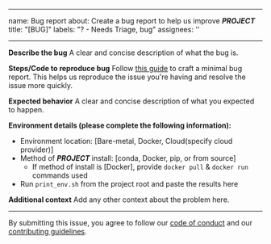 <!--
SPDX-FileCopyrightText: Copyright (c) 2025, NVIDIA CORPORATION & AFFILIATES. All rights reserved.
SPDX-License-Identifier: Apache-2.0

Licensed under the Apache License, Version 2.0 (the "License");
you may not use this file except in compliance with the License.
You may obtain a copy of the License at

http://www.apache.org/licenses/LICENSE-2.0

Unless required by applicable law or agreed to in writing, software
distributed under the License is distributed on an "AS IS" BASIS,
WITHOUT WARRANTIES OR CONDITIONS OF ANY KIND, either express or implied.
See the License for the specific language governing permissions and
limitations under the License.
-->

---
name: Bug report
about: Create a bug report to help us improve ___PROJECT___
title: "[BUG]"
labels: "? - Needs Triage, bug"
assignees: ''

---

**Describe the bug**
A clear and concise description of what the bug is.

**Steps/Code to reproduce bug**
Follow [this guide](http://matthewrocklin.com/blog/work/2018/02/28/minimal-bug-reports) to craft a minimal bug report. This helps us reproduce the issue you're having and resolve the issue more quickly.

**Expected behavior**
A clear and concise description of what you expected to happen.

**Environment details (please complete the following information):**
 - Environment location: [Bare-metal, Docker, Cloud(specify cloud provider)]
 - Method of ___PROJECT___ install: [conda, Docker, pip, or from source]
   - If method of install is [Docker], provide `docker pull` & `docker run` commands used
 - Run `print_env.sh` from the project root and paste the results here
 

**Additional context**
Add any other context about the problem here.

-----
By submitting this issue, you agree to follow our [code of conduct](https://docs.rapids.ai/resources/conduct/) and our [contributing guidelines](https://github.com/jarmak-nv/rapids-repo-template/blob/main/CONTRIBUTING.md).
